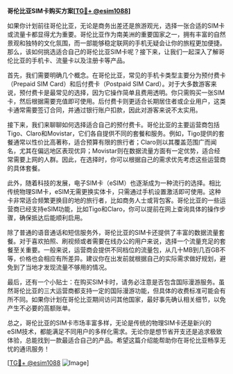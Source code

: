 **哥伦比亚SIM卡购买方案[[TG💪+ @esim1088](https://t.me/s/esim1088)]**

如果你计划前往哥伦比亚，无论是商务出差还是旅游观光，选择一张合适的SIM卡或流量卡都显得尤为重要。哥伦比亚作为南美洲的重要国家之一，拥有丰富的自然景观和独特的文化氛围，而一部能够稳定联网的手机无疑会让你的旅程更加便捷。那么，该如何挑选适合自己的哥伦比亚SIM卡呢？接下来，让我们一起深入了解哥伦比亚的手机卡、流量卡以及注册卡等产品。

首先，我们需要明确几个概念。在哥伦比亚，常见的手机卡类型主要分为预付费卡（Prepaid SIM Card）和后付费卡（Postpaid SIM Card）。对于大多数游客来说，预付费卡是最常见的选择，因为它操作简单且费用透明。你只需购买一张SIM卡，然后根据需要充值即可使用。后付费卡则更适合长期居住者或企业用户，这类卡通常需要签订合同，并通过银行账户扣款，因此对游客来说不太实用。

接下来，我们来聊聊如何选择适合自己的预付费卡。哥伦比亚的主要运营商包括Tigo、Claro和Movistar，它们各自提供不同的套餐和服务。例如，Tigo提供的套餐通常以性价比高著称，适合预算有限的旅行者；Claro则以其覆盖范围广而闻名，尤其在偏远地区表现优异；Movistar则在数据流量方面有一定优势，适合经常需要上网的人群。因此，在选择时，你可以根据自己的需求优先考虑这些运营商的具体套餐。

此外，随着科技的发展，电子SIM卡（eSIM）也逐渐成为一种流行的选择。相比传统物理SIM卡，eSIM无需更换实体卡，只需通过手机设置激活即可使用。这种卡非常适合频繁更换目的地的旅行者，比如商务人士或背包客。哥伦比亚的一些运营商已经支持eSIM功能，比如Tigo和Claro，你可以提前在网上查询具体的操作步骤，确保抵达后能顺利启用。

除了普通的语音通话和短信服务外，哥伦比亚的SIM卡还提供了丰富的数据流量套餐。对于喜欢拍照、刷视频或者需要在线办公的用户来说，选择一个流量充足的套餐至关重要。一般来说，运营商会提供不同档位的流量包，从几十MB到几百GB不等，价格也会相应有所差异。建议你在出发前就根据自己的实际需求做好规划，避免到了当地才发现流量不够用的情况。

最后，还有一个小贴士：在购买SIM卡时，请务必注意是否包含国际漫游服务。虽然哥伦比亚的三大运营商都支持一定的国际漫游功能，但具体的收费标准可能会有所不同。如果你计划在哥伦比亚期间访问其他国家，最好事先确认相关细节，以免产生不必要的高额账单。

总之，哥伦比亚的SIM卡市场丰富多样，无论是传统的物理SIM卡还是新兴的eSIM技术，都能满足不同用户的多样化需求。无论你是想节省开支还是追求极致体验，总能找到一款最适合自己的产品。希望这篇介绍能帮助你在哥伦比亚畅享无忧的通讯服务！

[[TG💪+ @esim1088](https://t.me/s/esim1088) ![Image](https://i.postimg.cc/4NQfJmqS/Snipaste-2025-05-13-00-14-12.png)]